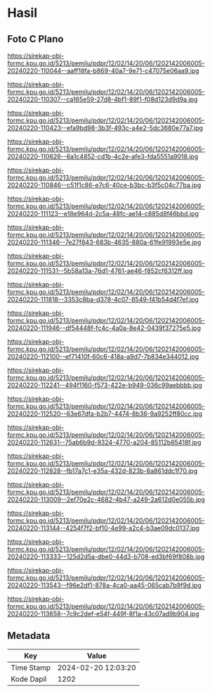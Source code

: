 # Hasil

## Foto C Plano

https://sirekap-obj-formc.kpu.go.id/5213/pemilu/pdpr/12/02/14/20/06/1202142006005-20240220-110044--aaff18fa-b869-40a7-9e71-c47075e06aa9.jpg

https://sirekap-obj-formc.kpu.go.id/5213/pemilu/pdpr/12/02/14/20/06/1202142006005-20240220-110307--ca165e59-27d8-4bf1-89f1-f08d123d9d9a.jpg

https://sirekap-obj-formc.kpu.go.id/5213/pemilu/pdpr/12/02/14/20/06/1202142006005-20240220-110423--efa9bd98-3b3f-493c-a4e2-5dc3680e77a7.jpg

https://sirekap-obj-formc.kpu.go.id/5213/pemilu/pdpr/12/02/14/20/06/1202142006005-20240220-110626--6a1c4852-cd1b-4c2e-afe3-fda5551a9018.jpg

https://sirekap-obj-formc.kpu.go.id/5213/pemilu/pdpr/12/02/14/20/06/1202142006005-20240220-110846--c51f1c86-e7c6-40ce-b3bc-b3f5c04c77ba.jpg

https://sirekap-obj-formc.kpu.go.id/5213/pemilu/pdpr/12/02/14/20/06/1202142006005-20240220-111123--e18e964d-2c5a-48fc-ae14-c885d8f46bbd.jpg

https://sirekap-obj-formc.kpu.go.id/5213/pemilu/pdpr/12/02/14/20/06/1202142006005-20240220-111346--7e27f843-683b-4635-880a-61fe91993e5e.jpg

https://sirekap-obj-formc.kpu.go.id/5213/pemilu/pdpr/12/02/14/20/06/1202142006005-20240220-111531--5b58a13a-76d1-4761-ae46-f852cf6312ff.jpg

https://sirekap-obj-formc.kpu.go.id/5213/pemilu/pdpr/12/02/14/20/06/1202142006005-20240220-111818--3353c8ba-d378-4c07-8549-f41b54d4f7ef.jpg

https://sirekap-obj-formc.kpu.go.id/5213/pemilu/pdpr/12/02/14/20/06/1202142006005-20240220-111946--df54448f-fc4c-4a0a-8e42-0439f37275e5.jpg

https://sirekap-obj-formc.kpu.go.id/5213/pemilu/pdpr/12/02/14/20/06/1202142006005-20240220-112100--ef71410f-60c6-418a-a9d7-7b834e344012.jpg

https://sirekap-obj-formc.kpu.go.id/5213/pemilu/pdpr/12/02/14/20/06/1202142006005-20240220-112241--494f1160-f573-422e-b949-036c99aebbbb.jpg

https://sirekap-obj-formc.kpu.go.id/5213/pemilu/pdpr/12/02/14/20/06/1202142006005-20240220-112520--63e67dfa-b2b7-4474-8b36-9a9252ff80cc.jpg

https://sirekap-obj-formc.kpu.go.id/5213/pemilu/pdpr/12/02/14/20/06/1202142006005-20240220-112631--75ab6b9d-9324-4770-a204-85112b65418f.jpg

https://sirekap-obj-formc.kpu.go.id/5213/pemilu/pdpr/12/02/14/20/06/1202142006005-20240220-112828--fb17a7c1-e35a-432d-823b-8a861ddc1f70.jpg

https://sirekap-obj-formc.kpu.go.id/5213/pemilu/pdpr/12/02/14/20/06/1202142006005-20240220-113009--2ef70e2c-4682-4b47-a249-2a612d0e055b.jpg

https://sirekap-obj-formc.kpu.go.id/5213/pemilu/pdpr/12/02/14/20/06/1202142006005-20240220-113144--4254f7f2-bf10-4e99-a2c4-b3ae09dc0137.jpg

https://sirekap-obj-formc.kpu.go.id/5213/pemilu/pdpr/12/02/14/20/06/1202142006005-20240220-113333--125d2d5a-dbe0-44d3-b708-ed3bf69f808b.jpg

https://sirekap-obj-formc.kpu.go.id/5213/pemilu/pdpr/12/02/14/20/06/1202142006005-20240220-113543--f96e2df1-878a-4ca0-aa45-065cab7b9f9d.jpg

https://sirekap-obj-formc.kpu.go.id/5213/pemilu/pdpr/12/02/14/20/06/1202142006005-20240220-113658--7c9c2def-e54f-449f-8f1a-43c07ad9b904.jpg


## Metadata

| Key        | Value               |
| ---------- | ------------------- |
| Time Stamp | 2024-02-20 12:03:20 |
| Kode Dapil | 1202                |



